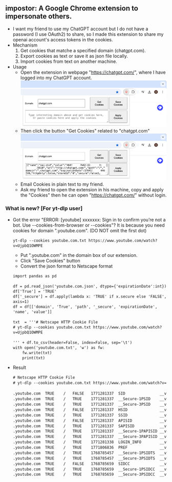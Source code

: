 ## impostor: A Google Chrome extension to impersonate others.
* I want my friend to use my ChatGPT account but I do not have a password (I use OAuth2) to share, so I made this extension to share my openai account's access tokens in the cookies.  
* Mechanism
  1. Get cookies that matche a specified domain (chatgpt.com).
  2. Export cookies as text or save it as json file locally.
  3. Import cookies from text on another machine.
* Usage
  * Open the extension in webpage "https://chatgpt.com/", where I have logged into my ChatGPT account.
  <img src="misc/usage_1.png"></img>
  * Then click the button "Get Cookies" related to "chatgpt.com" 
  <img src="misc/usage_2.png"></img>
  * Email Cookies in plain text to my friend.
  * Ask my friend to open the extension in his machine, copy and apply the "Cookies" then he can open "https://chatgpt.com/" without login. 
### What is new? [For yt-dlp user]
* Got the error "ERROR: [youtube] xxxxxxx: Sign in to confirm you’re not a bot. Use --cookies-from-browser or --cookies"? It is because you need cookies for domain ".youtube.com". (DO NOT omit the first dot)
  ```shell
  yt-dlp --cookies youtube.com.txt https://www.youtube.com/watch?v=UjpbQ1OWMPE
  ```
  * Put ".youtube.com" in the domain box of our extension.
  * Click "Save Cookies" button
  * Convert the json format to Netscape format
  ```
  import pandas as pd

  df = pd.read_json('youtube.com.json', dtype={'expirationDate':int}) 
  df['True'] = 'TRUE'
  df['_secure'] = df.apply(lambda x: 'TRUE' if x.secure else 'FALSE', axis=1) 
  df = df[['domain', 'True', 'path', '_secure', 'expirationDate', 'name', 'value']]

  txt  = '''# Netscape HTTP Cookie File
  # yt-dlp --cookies youtube.com.txt https://www.youtube.com/watch?v=UjpbQ1OWMPE

  ''' + df.to_csv(header=False, index=False, sep='\t')
  with open('youtube.com.txt', 'w') as fw: 
      fw.write(txt)
      print(txt)
  ```
* Result
  ```txt
  # Netscape HTTP Cookie File
  # yt-dlp --cookies youtube.com.txt https://www.youtube.com/watch?v=UjpbQ1OWMPE

  .youtube.com	TRUE	/	FALSE	1771281337	SID	              __value__
  .youtube.com	TRUE	/	TRUE	1771281337	__Secure-1PSID	  __value__
  .youtube.com	TRUE	/	TRUE	1771281337	__Secure-3PSID	  __value__
  .youtube.com	TRUE	/	FALSE	1771281337	HSID              __value__
  .youtube.com	TRUE	/	TRUE	1771281337	SSID              __value__
  .youtube.com	TRUE	/	FALSE	1771281337	APISID	          __value__
  .youtube.com	TRUE	/	TRUE	1771281337	SAPISID	          __value__
  .youtube.com	TRUE	/	TRUE	1771281337	__Secure-1PAPISID __value__
  .youtube.com	TRUE	/	TRUE	1771281337	__Secure-3PAPISID __value__
  .youtube.com	TRUE	/	TRUE	1771281338	LOGIN_INFO	      __value__
  .youtube.com	TRUE	/	TRUE	1771806836	PREF              __value__
  .youtube.com	TRUE	/	TRUE	1768785457	__Secure-1PSIDTS  __value__
  .youtube.com	TRUE	/	TRUE	1768785457	__Secure-3PSIDTS  __value__
  .youtube.com	TRUE	/	FALSE	1768785659	SIDCC             __value__
  .youtube.com	TRUE	/	TRUE	1768785659	__Secure-1PSIDCC  __value__
  .youtube.com	TRUE	/	TRUE	1768785659	__Secure-3PSIDCC  __value__
  ```
